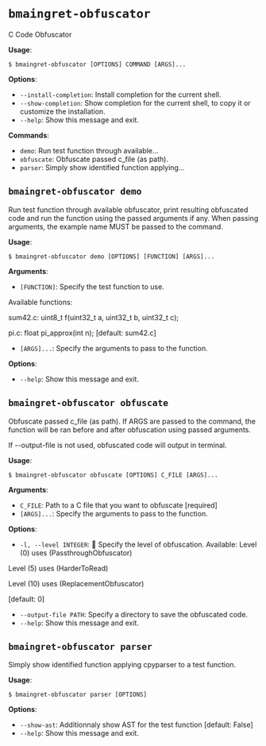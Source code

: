 # `bmaingret-obfuscator`

C Code Obfuscator

**Usage**:

```console
$ bmaingret-obfuscator [OPTIONS] COMMAND [ARGS]...
```

**Options**:

* `--install-completion`: Install completion for the current shell.
* `--show-completion`: Show completion for the current shell, to copy it or customize the installation.
* `--help`: Show this message and exit.

**Commands**:

* `demo`: Run test function through available...
* `obfuscate`: Obfuscate passed c_file (as path).
* `parser`: Simply show identified function applying...

## `bmaingret-obfuscator demo`

Run test function through available obfuscator, print resulting
 obfuscated code
and run the function using the passed arguments if any. When passing
arguments, the example name MUST be passed to the command.

**Usage**:

```console
$ bmaingret-obfuscator demo [OPTIONS] [FUNCTION] [ARGS]...
```

**Arguments**:

* `[FUNCTION]`: Specify the test function to use.

Available functions:

sum42.c: uint8_t f(uint32_t a, uint32_t b, uint32_t c);
pi.c: float pi_approx(int n);
  [default: sum42.c]
* `[ARGS]...`: Specify the arguments to pass to the function.

**Options**:

* `--help`: Show this message and exit.

## `bmaingret-obfuscator obfuscate`

Obfuscate passed c_file (as path). If ARGS are passed to the command,
the function will be ran before and after obfuscation using passed
arguments.

If --output-file is not used, obfuscated code will output in terminal.

**Usage**:

```console
$ bmaingret-obfuscator obfuscate [OPTIONS] C_FILE [ARGS]...
```

**Arguments**:

* `C_FILE`: Path to a C file that you want to obfuscate  [required]
* `[ARGS]...`: Specify the arguments to pass to the function.

**Options**:

* `-l, --level INTEGER`: 

Specify the level of obfuscation.
Available:
Level (0) uses (PassthroughObfuscator)
Level (5) uses (HarderToRead)
Level (10) uses (ReplacementObfuscator)


  [default: 0]
* `--output-file PATH`: Specify a directory to save the obfuscated code.
* `--help`: Show this message and exit.

## `bmaingret-obfuscator parser`

Simply show identified function applying cpyparser to a test function.

**Usage**:

```console
$ bmaingret-obfuscator parser [OPTIONS]
```

**Options**:

* `--show-ast`: Additionnaly show AST for the test function  [default: False]
* `--help`: Show this message and exit.
